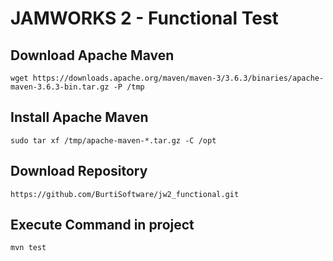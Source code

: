 JAMWORKS 2 - Functional Test
=====================



## Download Apache Maven

```
wget https://downloads.apache.org/maven/maven-3/3.6.3/binaries/apache-maven-3.6.3-bin.tar.gz -P /tmp
```

## Install Apache Maven

```
sudo tar xf /tmp/apache-maven-*.tar.gz -C /opt
```

## Download Repository

```
https://github.com/BurtiSoftware/jw2_functional.git
```

## Execute Command in project

```
mvn test
```

